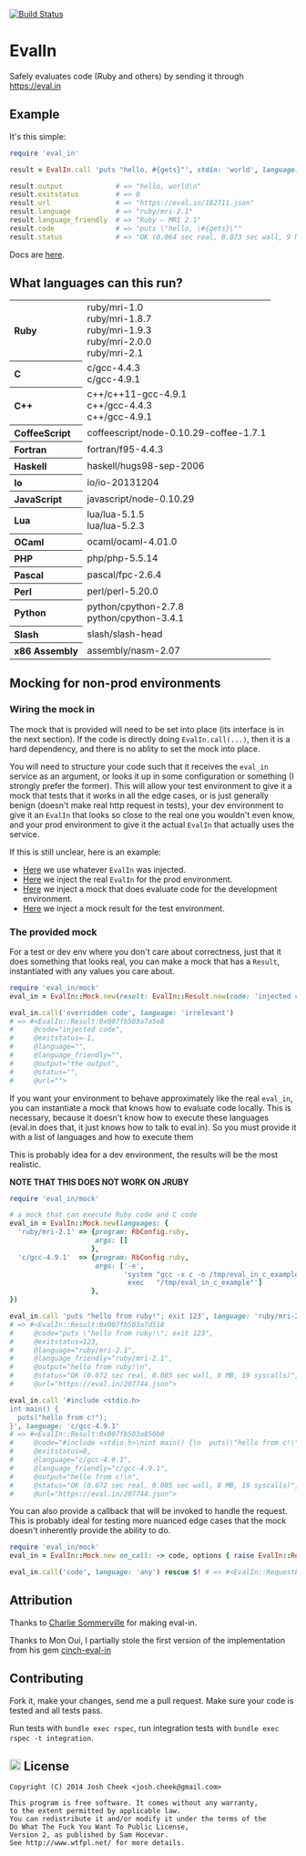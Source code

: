 [![Build Status](https://secure.travis-ci.org/JoshCheek/eval_in.png?branch=master)](http://travis-ci.org/JoshCheek/eval_in)

EvalIn
======

Safely evaluates code (Ruby and others) by sending it through https://eval.in

Example
-------

It's this simple:

```ruby
require 'eval_in'

result = EvalIn.call 'puts "hello, #{gets}"', stdin: 'world', language: "ruby/mri-2.1"

result.output             # => "hello, world\n"
result.exitstatus         # => 0
result.url                # => "https://eval.in/182711.json"
result.language           # => "ruby/mri-2.1"
result.language_friendly  # => "Ruby — MRI 2.1"
result.code               # => "puts \"hello, \#{gets}\""
result.status             # => "OK (0.064 sec real, 0.073 sec wall, 9 MB, 21 syscalls)"
```

Docs are [here](http://rdoc.info/gems/eval_in/frames/EvalIn).

What languages can this run?
----------------------------

<table>
  <tr>
    <th align="left">Ruby</th>
    </td>
    <td>
      ruby/mri-1.0<br />
      ruby/mri-1.8.7<br />
      ruby/mri-1.9.3<br />
      ruby/mri-2.0.0<br />
      ruby/mri-2.1<br />
    </td>
  </tr>
  <tr>
    <th align="left">C</th>
    </td>
    <td>
      c/gcc-4.4.3<br />
      c/gcc-4.9.1<br />
    </td>
  </tr>
  <tr>
    <th align="left">C++</th>
    </td>
    <td>
      c++/c++11-gcc-4.9.1<br />
      c++/gcc-4.4.3<br />
      c++/gcc-4.9.1<br />
    </td>
  </tr>
  <tr>
    <th align="left">CoffeeScript</th>
    </td>
    <td>
      coffeescript/node-0.10.29-coffee-1.7.1<br />
    </td>
  </tr>
  <tr>
    <th align="left">Fortran</th>
    </td>
    <td>
      fortran/f95-4.4.3<br />
    </td>
  </tr>
  <tr>
    <th align="left">Haskell</th>
    </td>
    <td>
      haskell/hugs98-sep-2006<br />
    </td>
  </tr>
  <tr>
    <th align="left">Io</th>
    </td>
    <td>
      io/io-20131204<br />
    </td>
  </tr>
  <tr>
    <th align="left">JavaScript</th>
    </td>
    <td>
      javascript/node-0.10.29<br />
    </td>
  </tr>
  <tr>
    <th align="left">Lua</th>
    </td>
    <td>
      lua/lua-5.1.5<br />
      lua/lua-5.2.3<br />
    </td>
  </tr>
  <tr>
    <th align="left">OCaml</th>
    </td>
    <td>
      ocaml/ocaml-4.01.0<br />
    </td>
  </tr>
  <tr>
    <th align="left">PHP</th>
    </td>
    <td>
      php/php-5.5.14<br />
    </td>
  </tr>
  <tr>
    <th align="left">Pascal</th>
    </td>
    <td>
      pascal/fpc-2.6.4<br />
    </td>
  </tr>
  <tr>
    <th align="left">Perl</th>
    </td>
    <td>
      perl/perl-5.20.0<br />
    </td>
  </tr>
  <tr>
    <th align="left">Python</th>
    </td>
    <td>
      python/cpython-2.7.8<br />
      python/cpython-3.4.1<br />
    </td>
  </tr>
  <tr>
    <th align="left">Slash</th>
    </td>
    <td>
      slash/slash-head<br />
    </td>
  </tr>
  <tr>
    <th align="left">x86 Assembly</th>
    </td>
    <td>
      assembly/nasm-2.07<br />
    </td>
  </tr>
</table>


Mocking for non-prod environments
---------------------------------

### Wiring the mock in

The mock that is provided will need to be set into place (its interface is in the next section).
If the code is directly doing `EvalIn.call(...)`, then it is
a hard dependency, and there is no ablity to set the mock into place.

You will need to structure your code such that it receives the `eval_in`
service as an argument, or looks it up in some configuration or something
(I strongly prefer the former).
This will allow your test environment to give it a mock that tests that it
works in all the edge cases, or is just generally benign (doesn't make real http request in tests),
your dev environment to give it an `EvalIn` that looks so close to the real one you wouldn't even know,
and your prod environment to give it the actual `EvalIn` that actually uses the service.

If this is still unclear, here is an example:

* [Here](https://github.com/JoshCheek/miniature-octo-ironman/blob/8197568668dc815643d9612c8cdae2e326d80f58/lib/app.rb#L41-44)
  we use whatever `EvalIn` was injected.
* [Here](https://github.com/JoshCheek/miniature-octo-ironman/blob/8197568668dc815643d9612c8cdae2e326d80f58/config.prod.ru#L18)
  we inject the real `EvalIn` for the prod environment.
* [Here](https://github.com/JoshCheek/miniature-octo-ironman/blob/8197568668dc815643d9612c8cdae2e326d80f58/config.ru#L33-35)
  we inject a mock that does evaluate code for the development environment.
* [Here](https://github.com/JoshCheek/miniature-octo-ironman/blob/8197568668dc815643d9612c8cdae2e326d80f58/features/support/our_helpers.rb#L74-77)
  we inject a mock result for the test environment.

### The provided mock

For a test or dev env where you don't care about correctness,
just that it does something that looks real,
you can make a mock that has a `Result`,
instantiated with any values you care about.

```ruby
require 'eval_in/mock'
eval_in = EvalIn::Mock.new(result: EvalIn::Result.new(code: 'injected code', output: 'the output')) 

eval_in.call('overridden code', language: 'irrelevant')
# => #<EvalIn::Result:0x007fb503a7a5e8
#     @code="injected code",
#     @exitstatus=-1,
#     @language="",
#     @language_friendly="",
#     @output="the output",
#     @status="",
#     @url="">
```

If you want your environment to behave approximately like the real `eval_in`,
you can instantiate a mock that knows how to evaluate code locally.
This is necessary, because it doesn't know how to execute these languages
(eval.in does that, it just knows how to talk to eval.in).
So you must provide it with a list of languages and how to execute them

This is probably idea for a dev environment, the results will be the most realistic.

**NOTE THAT THIS DOES NOT WORK ON JRUBY**

```ruby
require 'eval_in/mock'

# a mock that can execute Ruby code and C code
eval_in = EvalIn::Mock.new(languages: {
  'ruby/mri-2.1' => {program: RbConfig.ruby,
                     args: []
                    },
  'c/gcc-4.9.1'  => {program: RbConfig.ruby,
                     args: ['-e',
                            'system "gcc -x c -o /tmp/eval_in_c_example #{ARGV.first}"
                             exec   "/tmp/eval_in_c_example"']
                    },
})

eval_in.call 'puts "hello from ruby!"; exit 123', language: 'ruby/mri-2.1'
# => #<EvalIn::Result:0x007fb503a7d518
#     @code="puts \"hello from ruby!\"; exit 123",
#     @exitstatus=123,
#     @language="ruby/mri-2.1",
#     @language_friendly="ruby/mri-2.1",
#     @output="hello from ruby!\n",
#     @status="OK (0.072 sec real, 0.085 sec wall, 8 MB, 19 syscalls)",
#     @url="https://eval.in/207744.json">

eval_in.call '#include <stdio.h>
int main() {
  puts("hello from c!");
}', language: 'c/gcc-4.9.1'
# => #<EvalIn::Result:0x007fb503a850b0
#     @code="#include <stdio.h>\nint main() {\n  puts(\"hello from c!\");\n}",
#     @exitstatus=0,
#     @language="c/gcc-4.9.1",
#     @language_friendly="c/gcc-4.9.1",
#     @output="hello from c!\n",
#     @status="OK (0.072 sec real, 0.085 sec wall, 8 MB, 19 syscalls)",
#     @url="https://eval.in/207744.json">
```

You can also provide a callback that will be invoked to handle the request.
This is probably ideal for testing more nuanced edge cases that the mock
doesn't inherently provide the ability to do.

```ruby
require 'eval_in/mock'
eval_in = EvalIn::Mock.new on_call: -> code, options { raise EvalIn::RequestError, 'does my code do the right thing in the event of an exception?' }

eval_in.call('code', language: 'any') rescue $! # => #<EvalIn::RequestError: does my code do the right thing in the event of an exception?>
```

Attribution
-----------

Thanks to [Charlie Sommerville](https://twitter.com/charliesome) for making eval-in.

Thanks to Mon Oui, I partially stole the first version of the implementation from his gem [cinch-eval-in](http://rubygems.org/gems/cinch-eval-in)


Contributing
------------

Fork it, make your changes, send me a pull request.
Make sure your code is tested and all tests pass.

Run tests with `bundle exec rspec`, run integration tests with `bundle exec rspec -t integration`.


<a href="http://www.wtfpl.net/"><img src="http://www.wtfpl.net/wp-content/uploads/2012/12/wtfpl.svg" height="20" alt="WTFPL" /></a> License
-------


    Copyright (C) 2014 Josh Cheek <josh.cheek@gmail.com>

    This program is free software. It comes without any warranty,
    to the extent permitted by applicable law.
    You can redistribute it and/or modify it under the terms of the
    Do What The Fuck You Want To Public License,
    Version 2, as published by Sam Hocevar.
    See http://www.wtfpl.net/ for more details.
